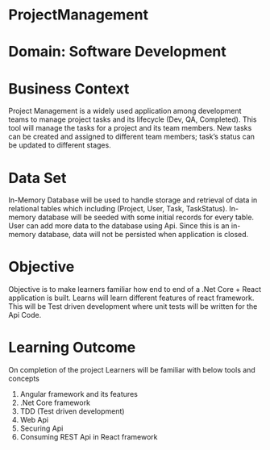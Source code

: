# ProjectManagement

# Domain: Software Development 

# Business Context 

Project Management is a widely used application among development teams to manage project tasks and its lifecycle (Dev, QA, Completed). This tool will manage the tasks for a project and its team members. New tasks can be created and assigned to different team members; task’s status can be updated to different stages.

# Data Set
In-Memory Database will be used to handle storage and retrieval of data in relational tables which including (Project, User, Task, TaskStatus). In-memory database will be seeded with some initial records for every table. User can add more data to the database using Api. Since this is an in-memory database, data will not be persisted when application is closed.

# Objective
Objective is to make learners familiar how end to end of a .Net Core + React application is built. Learns will learn different features of react framework. This will be Test driven development where unit tests will be written for the Api Code.

# Learning Outcome
On completion of the project Learners will be familiar with below tools and concepts
1.	Angular framework and its features
2.	.Net Core framework 
3.	TDD (Test driven development)
4.	Web Api
5.	Securing Api
6.	Consuming REST Api in React framework
